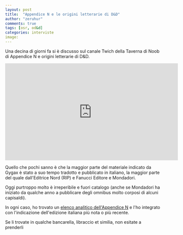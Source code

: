 ```yaml
---
layout: post
title:  "Appendice N e le origini letterarie di D&D"
author: "zeruhur"
comments: true
tags: [osr, od&d]
categories: interviste
image:
---
```


Una decina di giorni fa si è discusso sul canale Twich della Taverna di Noob di Appendice N e origini letterarie di D&D.

<iframe width="560" height="315" src="https://www.youtube.com/embed/mfaC9XBYQgA" title="YouTube video player" frameborder="0" allow="accelerometer; autoplay; clipboard-write; encrypted-media; gyroscope; picture-in-picture" allowfullscreen></iframe>

Quello che pochi sanno è che la maggior parte del materiale indicato da Gygax è stato a suo tempo tradotto e pubblicato in italiano, la maggior parte del quale dall'Editrice Nord (RIP) e Fanucci Editore e Mondadori.

Oggi purtroppo molto è irreperibile e fuori catalogo (anche se Mondadori ha iniziato da qualche anno a pubblicare degli omnibus molto corposi di alcuni capisaldi).

In ogni caso, ho trovato un [elenco analitico dell'Appendice N](https://docs.google.com/spreadsheets/d/1kL2lwQzSPWTrCCTBqVvcPOe0286fKURTmHIFM1veIH8/edit?usp=sharing&fbclid=IwAR0t9RgsHt_zee6Rn4WbywRVQ5ZCVC62Ecvkugga2JdyfVLEu_WxGmg6fJs) e l'ho integrato con l'indicazione dell'edizione italiana più nota o più recente.

Se li trovate in qualche bancarella, libraccio et similia, non esitate a prenderli